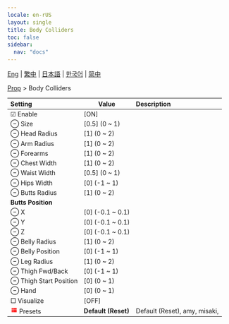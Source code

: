 ```yaml
---
locale: en-rUS
layout: single
title: Body Colliders
toc: false
sidebar:
  nav: "docs"
---
```

[Eng](/dancexr/menu/2025.4/prop/body_colliders) | [繁中](/tw/dancexr/menu/2025.4/prop/body_colliders) | [日本語](/jp/dancexr/menu/2025.4/prop/body_colliders) | [한국어](/kr/dancexr/menu/2025.4/prop/body_colliders) | [简中](/zh/dancexr/menu/2025.4/prop/body_colliders)

[Prop](../menu#Prop) > Body Colliders



| Setting | Value | Description |
| :--- | --- | :--- |
|  ☑ Enable| [ON] | 
|  ⊖ Size| [0.5] (0 ~ 1) | 
|  ⊖ Head Radius| [1] (0 ~ 2) | 
|  ⊖ Arm Radius| [1] (0 ~ 2) | 
|  ⊖ Forearms| [1] (0 ~ 2) | 
|  ⊖ Chest Width| [1] (0 ~ 2) | 
|  ⊖ Waist Width| [0.5] (0 ~ 1) | 
|  ⊖ Hips Width| [0] (-1 ~ 1) | 
|  ⊖ Butts Radius| [1] (0 ~ 2) | 
|  <b>Butts Position</b>|| 
|  ⊖ X| [0] (-0.1 ~ 0.1) | 
|  ⊖ Y| [0] (-0.1 ~ 0.1) | 
|  ⊖ Z| [0] (-0.1 ~ 0.1) | 
|  ⊖ Belly Radius| [1] (0 ~ 2) | 
|  ⊖ Belly Position| [0] (-1 ~ 1) | 
|  ⊖ Leg Radius| [1] (0 ~ 2) | 
|  ⊖ Thigh Fwd/Back| [0] (-1 ~ 1) | 
|  ⊖ Thigh Start Position| [0] (0 ~ 1) | 
|  ⊖ Hand| [0] (0 ~ 1) | 
|  □ Visualize| [OFF] | 
| <img src="/images/icon/ic_list.png" alt="list icon"/> Presets| **Default (Reset)** | Default (Reset), amy, misaki,  |

